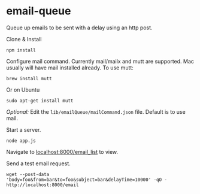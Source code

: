 email-queue
==========

Queue up emails to be sent with a delay using an http post.

Clone & Install

    npm install

Configure mail command. Currently mail/mailx and mutt are supported.
Mac usually will have mail installed already. To use mutt:

    brew install mutt

Or on Ubuntu

    sudo apt-get install mutt

*Optional:* Edit the `lib/emailQueue/mailCommand.json` file. Default is to use mail.

Start a server.

    node app.js

Navigate to [localhost:8000/email_list](localhost:8000/email_list) to view.

Send a test email request.

    wget --post-data 'body=foo&from=bar&to=foo&subject=bar&delayTime=10000' -qO - http://localhost:8000/email

